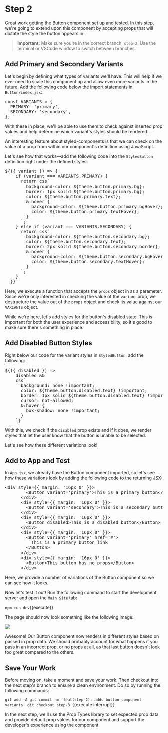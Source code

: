 # Step 2

Great work getting the Button component set up and tested. In this step, we're going to extend upon this component by accepting props that will dictate the style the button appears in.

> **Important:** Make sure you're in the correct branch, `step-2`. Use the terminal or VSCode window to switch between branches.

## Add Primary and Secondary Variants

Let's begin by defining what types of variants we'll have. This will help if we ever need to scale this component up and allow even more variants in the future. Add the following code below the import statements in `Button/index.jsx`:

<pre class="file" data-filename="./src/components/Button/index.jsx" data-target="insert" data-marker="#step-2_1">const VARIANTS = {
  PRIMARY: &#x27;primary&#x27;,
  SECONDARY: &#x27;secondary&#x27;,
};
</pre>

With these in place, we'll be able to use them to check against inserted prop values and help determine which variant's styles should be rendered.

An interesting feature about styled-components is that we can check on the value of a prop from within our component's definition using JavaScript. 

Let's see how that works&mdash;add the following code into the `StyledButton` definition right under the defined styles:

<pre class="file" data-filename="./src/components/Button/index.jsx" data-target="insert" data-marker="#step-2_2">${({ variant }) =&#x3E; {
    if (variant === VARIANTS.PRIMARY) {
      return css&#x60;
        background-color: ${theme.button.primary.bg};
        border: 1px solid ${theme.button.primary.bg};
        color: ${theme.button.primary.text};
        &#x26;:hover {
          background-color: ${theme.button.primary.bgHover};
          color: ${theme.button.primary.textHover};
        }
      &#x60;;
    } else if (variant === VARIANTS.SECONDARY) {
      return css&#x60;
        background-color: ${theme.button.secondary.bg};
        color: ${theme.button.secondary.text};
        border: 2px solid ${theme.button.secondary.border};
        &#x26;:hover {
          background-color: ${theme.button.secondary.bgHover};
          color: ${theme.button.secondary.textHover};
        }
      &#x60;;
    }
  }}
</pre>

Here, we execute a function that accepts the `props` object in as a parameter. Since we're only interested in checking the value of the `variant` prop, we destructure the value out of the `props` object and check its value against our `VARIANTS` object.

While we're here, let's add styles for the button's disabled state. This is important for both the user experience and accessibility, so it's good to make sure there's something in place.

## Add Disabled Button Styles

Right below our code for the variant styles in `StyledButton`, add the following:

<pre class="file" data-filename="./src/components/Button/index.jsx" data-target="insert" data-marker="#step-2_3">${({ disabled }) =&#x3E;
    disabled &#x26;&#x26;
    css&#x60;
      background: none !important;
      color: ${theme.button.disabled.text} !important;
      border: 1px solid ${theme.button.disabled.text} !important;
      cursor: not-allowed;
      &#x26;:hover {
        box-shadow: none !important;
      }
    &#x60;}
</pre>

With this, we check if the `disabled` prop exists and if it does, we render styles that let the user know that the button is unable to be selected.

Let's see how these different variations look!

## Add to App and Test

In `App.jsx`, we already have the Button component imported, so let's see how these variations look by adding the following code to the returning JSX:

<pre class="file" data-filename="./src/App.jsx" data-target="insert" data-marker="#step-2_4">&#x3C;div style={{ margin: &#x27;16px 0&#x27; }}&#x3E;
        &#x3C;Button variant=&#x27;primary&#x27;&#x3E;This is a primary button&#x3C;/Button&#x3E;
      &#x3C;/div&#x3E;
      &#x3C;div style={{ margin: &#x27;16px 0&#x27; }}&#x3E;
        &#x3C;Button variant=&#x27;secondary&#x27;&#x3E;This is a secondary button&#x3C;/Button&#x3E;
      &#x3C;/div&#x3E;
      &#x3C;div style={{ margin: &#x27;16px 0&#x27; }}&#x3E;
        &#x3C;Button disabled&#x3E;This is a disabled button&#x3C;/Button&#x3E;
      &#x3C;/div&#x3E;
      &#x3C;div style={{ margin: &#x27;16px 0&#x27; }}&#x3E;
        &#x3C;Button variant=&#x27;primary&#x27; href=&#x27;#&#x27;&#x3E;
          This is a primary button link
        &#x3C;/Button&#x3E;
      &#x3C;/div&#x3E;
      &#x3C;div style={{ margin: &#x27;16px 0&#x27; }}&#x3E;
        &#x3C;Button&#x3E;This button has no props&#x3C;/Button&#x3E;
      &#x3C;/div&#x3E;
</pre>

Here, we provide a number of variations of the Button component so we can see how it looks.

Now let's test it out! Run the following command to start the development server and open the `Main Site` tab:

`npm run dev`{{execute}}

The page should now look something like the following image:

![](ui-component-docs/assets/)

Awesome! Our Button component now renders in different styles based on passed in prop data. We should probably account for what happens if you pass in an incorrect prop, or no props at all, as that last button doesn't look too great compared to the others.

## Save Your Work

Before moving on, take a moment and save your work. Then checkout into the next step's branch to ensure a clean environment. Do so by running the following commands:

`git add -A
git commit -m 'feat(step-2): adds button component variants'
git checkout step-3
`{{execute interrupt}}

In the next step, we'll use the Prop Types library to set expected prop data and provide default prop values for our component and support the developer's experience using the component.


